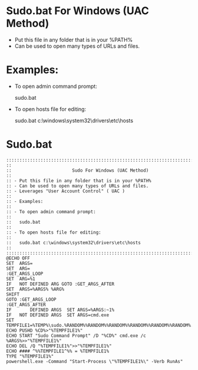 # Sudo.bat For Windows (UAC Method)

- Put this file in any folder that is in your %PATH%
- Can be used to open many types of URLs and files.

# Examples:

- To open admin command prompt:

  sudo.bat

- To open hosts file for editing:

  sudo.bat c:\windows\system32\drivers\etc\hosts

# Sudo.bat

```
::::::::::::::::::::::::::::::::::::::::::::::::::::::::::::::::::::::::::::::::
::
::                       Sudo For Windows (UAC Method)
::
:: - Put this file in any folder that is in your %PATH%
:: - Can be used to open many types of URLs and files.
:: - Leverages "User Account Control" ( UAC )
::
:: - Examples:
::
:: - To open admin command prompt:
::
::   sudo.bat
::
:: - To open hosts file for editing:
::
::   sudo.bat c:\windows\system32\drivers\etc\hosts
::
::::::::::::::::::::::::::::::::::::::::::::::::::::::::::::::::::::::::::::::::
@ECHO OFF
SET  ARGS=
SET  ARG=
:GET_ARGS_LOOP
SET  ARG=%1
IF   NOT DEFINED ARG GOTO :GET_ARGS_AFTER
SET  ARGS=%ARGS% %ARG%
SHIFT
GOTO :GET_ARGS_LOOP
:GET_ARGS_AFTER
IF       DEFINED ARGS  SET ARGS=%ARGS:~1%
IF   NOT DEFINED ARGS  SET ARGS=cmd.exe
SET  TEMPFILE1=%TEMP%\sudo.%RANDOM%%RANDOM%%RANDOM%%RANDOM%%RANDOM%%RANDOM%.bat
ECHO PUSHD %CD%>"%TEMPFILE1%"
ECHO START "Sudo Command Prompt" /D "%CD%" cmd.exe /c %ARGS%>>"%TEMPFILE1%"
ECHO DEL /Q "%TEMPFILE1%">>"%TEMPFILE1%"
ECHO #### ^%%TEMPFILE1^%% = %TEMPFILE1%
TYPE "%TEMPFILE1%"
powershell.exe -Command "Start-Process \"%TEMPFILE1%\" -Verb RunAs"
```
